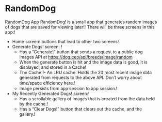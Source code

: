 # RandomDog
RandomDog App
RandomDog! is a small app that generates random images of dogs that are saved for viewing later!!
There will be three screens in this app:!
- Home screen: buttons that lead to other two screens!
- Generate Dogs! screen: !
  - Has a “Generate!” button that sends a request to a public dog images API at https://dog.ceo/api/breeds/image/random 
  - When the generate button is hit and the image data is good, it is displayed, and stored in a Cache!
  - The Cache:!- An LRU cache: Holds the 20 most recent image data generated from requests to the above API. Don’t worry about time/space eﬃciency here.!
  - Image persists from app session to app session.!
- My Recently Generated Dogs! screen:!
  - Has a scrollable gallery of images that is created from the data held by the cache.!
  - Has a “Clear Dogs!” button that clears out the cache, and the gallery.!
